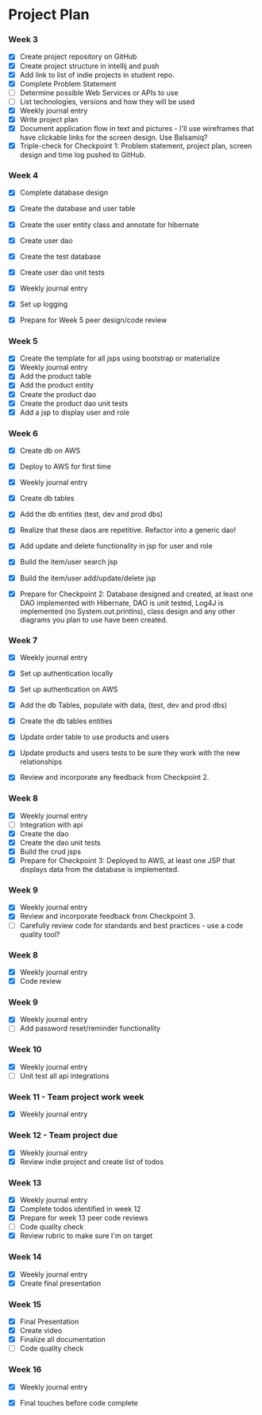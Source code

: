 # Project Plan

### Week 3
- [x] Create project repository on GitHub
- [x] Create project structure in intellij and push
- [x] Add link to list of indie projects in student repo.
- [x] Complete Problem Statement
- [ ] Determine possible Web Services or APIs to use
- [ ] List technologies, versions and how they will be used
- [x] Weekly journal entry
- [x] Write project plan
- [x] Document application flow in text and pictures - I'll use wireframes that have clickable links for the screen design. Use Balsamiq? 
- [x] Triple-check for Checkpoint 1: Problem statement, project plan, screen design and time log pushed to GitHub. 

### Week 4
- [x] Complete database design
- [x] Create the database and user table
- [x] Create the user entity class and annotate for hibernate
- [x] Create user dao
- [x] Create the test database
- [x] Create user dao unit tests
- [x] Weekly journal entry
- [x] Set up logging
- [x] Prepare for Week 5 peer design/code review


### Week 5

- [x] Create the template for all jsps using bootstrap or materialize
- [x] Weekly journal entry
- [x] Add the product table
- [x] Add the product entity
- [x] Create the product dao
- [x] Create the product dao unit tests
- [x] Add a jsp to display user and role

### Week 6

- [x] Create db on AWS
- [x] Deploy to AWS for first time
- [x] Weekly journal entry
- [x] Create db tables
- [x] Add the db entities (test, dev and prod dbs)
- [x] Realize that these daos are repetitive. Refactor into a generic dao!
- [x] Add update and delete functionality in jsp for user and role
- [x] Build the item/user search jsp
- [x] Build the item/user add/update/delete jsp
- [x] Prepare for Checkpoint 2: Database designed and created, at least one DAO implemented with Hibernate, DAO is unit tested, Log4J is implemented (no System.out.printlns), class design and any other diagrams you plan to use have been created. 


### Week 7

- [x] Weekly journal entry
- [x] Set up authentication locally
- [x] Set up authentication on AWS
- [x] Add the db Tables, populate with data, (test, dev and prod dbs)
- [x] Create the db tables entities
- [x] Update order table to use products and users
- [x] Update products and users tests to be sure they work with the new relationships
- [x] Review and incorporate any feedback from Checkpoint 2.


### Week 8

- [x] Weekly journal entry
- [ ] Integration with api
- [x] Create the dao
- [x] Create the dao unit tests
- [x] Build the crud jsps
- [x] Prepare for Checkpoint 3: Deployed to AWS, at least one JSP that displays data from the database is implemented. 

### Week 9
- [x] Weekly journal entry
- [x] Review and incorporate feedback from Checkpoint 3.
- [ ] Carefully review code for standards and best practices - use a code quality tool? 

### Week 8
- [x] Weekly journal entry
- [x] Code review

### Week 9
- [x] Weekly journal entry
- [ ] Add password reset/reminder functionality

### Week 10
- [x] Weekly journal entry
- [ ] Unit test all api integrations

### Week 11 - Team project work week
- [x] Weekly journal entry

### Week 12 - Team project due
- [x] Weekly journal entry
- [x] Review indie project and create list of todos

### Week 13
- [x] Weekly journal entry
- [x] Complete todos identified in week 12
- [x] Prepare for week 13 peer code reviews
- [ ] Code quality check
- [x] Review rubric to make sure I'm on target

### Week 14
- [x] Weekly journal entry
- [x] Create final presentation

### Week 15
- [x] Final Presentation
- [x] Create video
- [x] Finalize all documentation
- [ ] Code quality check

### Week 16
- [x] Weekly journal entry
- [x] Final touches before code complete






